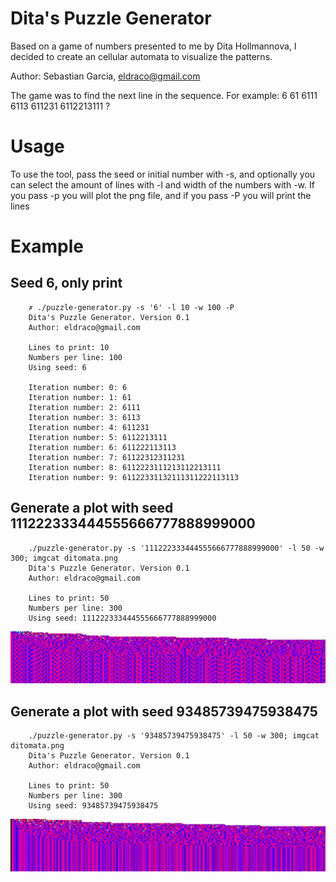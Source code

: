 # Dita's Puzzle Generator
Based on a game of numbers presented to me by Dita Hollmannova, I decided to create an cellular automata to visualize the patterns.

Author: Sebastian Garcia, eldraco@gmail.com

The game was to find the next line in the sequence. For example:
6
61
6111
6113
611231
6112213111
?

# Usage
To use the tool, pass the seed or initial number with -s, and optionally you can select the amount of lines with -l and width of the numbers with -w.
If you pass -p you will plot the png file, and if you pass -P you will print the lines




# Example

## Seed 6, only print

		✗ ./puzzle-generator.py -s '6' -l 10 -w 100 -P
		Dita's Puzzle Generator. Version 0.1
		Author: eldraco@gmail.com

		Lines to print: 10
		Numbers per line: 100
		Using seed: 6

		Iteration number: 0: 6
		Iteration number: 1: 61
		Iteration number: 2: 6111
		Iteration number: 3: 6113
		Iteration number: 4: 611231
		Iteration number: 5: 6112213111
		Iteration number: 6: 611222113113
		Iteration number: 7: 61122312311231
		Iteration number: 8: 6112223111213112213111
		Iteration number: 9: 61122331132111311222113113

## Generate a plot with seed 111222333444555666777888999000

		./puzzle-generator.py -s '111222333444555666777888999000' -l 50 -w 300; imgcat ditomata.png
		Dita's Puzzle Generator. Version 0.1
		Author: eldraco@gmail.com

		Lines to print: 50
		Numbers per line: 300
		Using seed: 111222333444555666777888999000


![Example of Seed 111222333444555666777888999000](https://github.com/eldraco/ditas-number-generator/raw/master/ditomata-111222333444555666777888999000.png "Example of Seed 111222333444555666777888999000")


## Generate a plot with seed 93485739475938475

		./puzzle-generator.py -s '93485739475938475' -l 50 -w 300; imgcat ditomata.png
		Dita's Puzzle Generator. Version 0.1
		Author: eldraco@gmail.com

		Lines to print: 50
		Numbers per line: 300
		Using seed: 93485739475938475

![Example of Seed 93485739475938475](https://github.com/eldraco/ditas-number-generator/raw/master/ditomata-93485739475938475.png "Example of Seed 93485739475938475")
